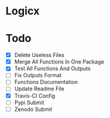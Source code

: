 # Logicx

# Todo			

- [x] Delete Useless Files
- [x] Merge All Functions In One Package
- [x] Test All Functions And Outputs
- [ ] Fix Outputs Format
- [ ] Functions Documentation
- [ ] Update Readme File
- [x] Travis-CI Config
- [ ] Pypi Submit
- [ ] Zenodo Submit 